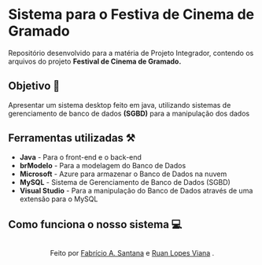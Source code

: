 <h1> 
  <span>Sistema para o Festiva de Cinema de Gramado</span> 
</h1>
Repositório desenvolvido para a matéria de Projeto Integrador, contendo os arquivos do projeto <strong> Festival de Cinema de Gramado. </strong> 

## Objetivo 🎯
Apresentar um sistema desktop feito em java, utilizando sistemas de gerenciamento de banco de dados <strong>(SGBD)</strong> para a manipulação dos dados 

## Ferramentas utilizadas ⚒️
<ul> 
  <li><Strong>Java</Strong> - Para o front-end e o back-end</li>
  <li><Strong>brModelo</Strong> - Para a modelagem do Banco de Dados</li>
  <li><Strong>Microsoft</Strong> - Azure para armazenar o Banco de Dados na nuvem</li>
  <li><Strong>MySQL</Strong> - Sistema de Gerenciamento de Banco de Dados (SGBD)</li>
  <li><Strong>Visual Studio</Strong> - Para a manipulação do Banco de Dados através de uma extensão para o MySQL</li>
</ul>

## Como funciona o nosso sistema 💻
  

##
<div align="center">Feito por <a tex href="https://github.com/Fabriciobr5975"> Fabrício A. Santana</a> e <a href="https://github.com/Ruanlv"> Ruan Lopes Viana</a> .</div>

